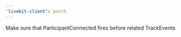 ```yaml
---
'livekit-client': patch
---
```


Make sure that ParticipantConnected fires before related TrackEvents
